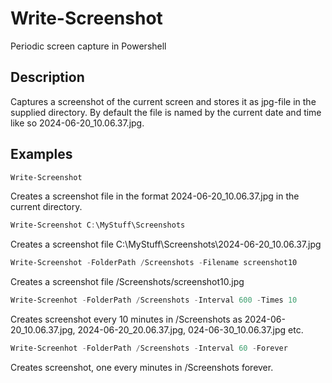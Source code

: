 # Write-Screenshot
Periodic screen capture in Powershell

## Description
Captures a screenshot of the current screen and stores it as jpg-file in the supplied directory. By default the file is named by the current date and time like so 2024-06-20_10.06.37.jpg.

## Examples

```powershell    
Write-Screenshot
```
Creates a screenshot file in the format 2024-06-20_10.06.37.jpg in the current directory.
```powershell    
Write-Screenshot C:\MyStuff\Screenshots
```
Creates a screenshot file C:\MyStuff\Screenshots\2024-06-20_10.06.37.jpg
```powershell    
Write-Screenshot -FolderPath /Screenshots -Filename screenshot10
```
Creates a screenshot file /Screenshots/screenshot10.jpg
```powershell    
Write-Screenhot -FolderPath /Screenshots -Interval 600 -Times 10
```
Creates screenshot every 10 minutes in /Screenshots as 2024-06-20_10.06.37.jpg,
2024-06-20_20.06.37.jpg, 024-06-30_10.06.37.jpg etc.

```powershell    
Write-Screenhot -FolderPath /Screenshots -Interval 60 -Forever
```
Creates screenshot, one every minutes in /Screenshots forever.

